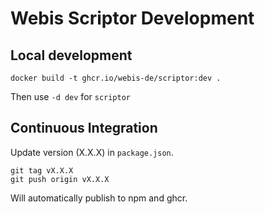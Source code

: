 Webis Scriptor Development
==========================

Local development
--------------
```
docker build -t ghcr.io/webis-de/scriptor:dev .
```
Then use `-d dev` for `scriptor`


Continuous Integration
----------------------
Update version (X.X.X) in `package.json`.
```
git tag vX.X.X
git push origin vX.X.X
```
Will automatically publish to npm and ghcr.

